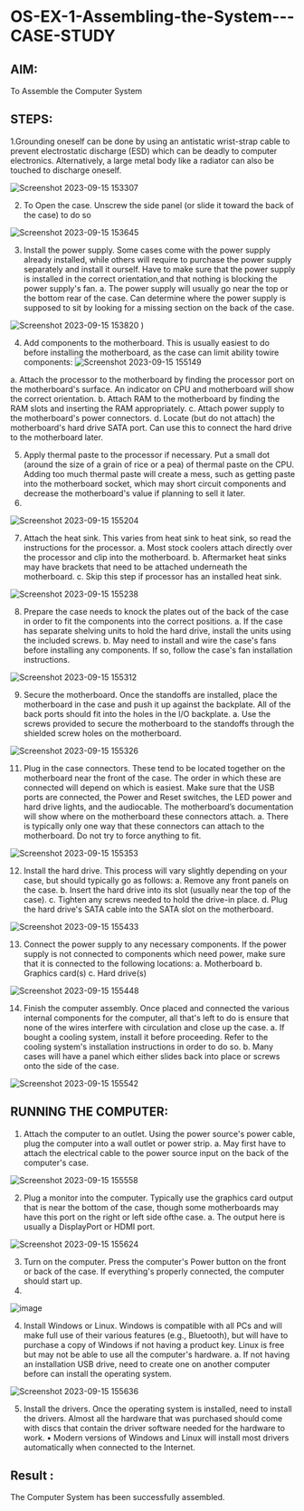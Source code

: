 # OS-EX-1-Assembling-the-System---CASE-STUDY

## AIM:
To Assemble the Computer System

## STEPS:
1.Grounding oneself can be done by using an antistatic wrist-strap cable to prevent electrostatic discharge (ESD) which can be deadly to computer electronics. Alternatively, a large metal body like a radiator can also be touched to discharge oneself.

![Screenshot 2023-09-15 153307](https://github.com/MaheshS03/OS-EX-1-Assembling-the-System---CASE-STUDY/assets/128498431/f3fd5ed4-7c21-41cf-b210-990ed948f546)


2. To Open the case. Unscrew the side panel (or slide it toward the back of the case) to do so
   
![Screenshot 2023-09-15 153645](https://github.com/MaheshS03/OS-EX-1-Assembling-the-System---CASE-STUDY/assets/128498431/9dd0e00e-ca5f-4e05-9671-dca2cd4f2196)


3.	Install the power supply. Some cases come with the power supply already installed, while others will require to purchase the power supply separately and install it ourself. Have to make sure that the power supply is installed in the correct orientation,and that nothing is blocking the power supply's fan.
a.	The power supply will usually go near the top or the bottom rear of the case. Can determine where the power supply is supposed to sit by looking for a missing section on the back of the case.

![Screenshot 2023-09-15 153820](https://github.com/MaheshS03/OS-EX-1-Assembling-the-System---CASE-STUDY/assets/128498431/3681f08a-ad5d-48c1-8a66-9e2a9e98fc33)
)

4. Add components to the motherboard. This is usually easiest to do before installing the motherboard, as the case can limit ability towire components:
![Screenshot 2023-09-15 155149](https://github.com/MaheshS03/OS-EX-1-Assembling-the-System---CASE-STUDY/assets/128498431/646a70e1-6faf-4494-8825-a9da592fcfff)

a.	Attach the processor to the motherboard by finding the processor port on the motherboard's surface. An indicator on CPU and motherboard will show the correct orientation.
b.	Attach RAM to the motherboard by finding the RAM slots and inserting the RAM appropriately.
c.	Attach power supply to the motherboard's power connectors.
d.	Locate (but do not attach) the motherboard's hard drive SATA port. Can use this to connect the hard drive to the motherboard later.


5.	Apply thermal paste to the processor if necessary. Put a small dot (around the size of a grain of rice or a pea) of thermal paste on the CPU. Adding too much thermal paste will create a mess, such as getting paste into the motherboard socket, which may short circuit components and decrease the motherboard's value if planning to sell it later.
6.	
![Screenshot 2023-09-15 155204](https://github.com/MaheshS03/OS-EX-1-Assembling-the-System---CASE-STUDY/assets/128498431/781b174d-c674-44f5-aea4-8dbcf4f43b07)

                                                         
7.	Attach the heat sink. This varies from heat sink to heat sink, so read the instructions for the processor.
a.	Most stock coolers attach directly over the processor and clip into the motherboard.
b.	Aftermarket heat sinks may have brackets that need to be attached underneath the motherboard.
c.	Skip this step if processor has an installed heat sink.

![Screenshot 2023-09-15 155238](https://github.com/MaheshS03/OS-EX-1-Assembling-the-System---CASE-STUDY/assets/128498431/37958a25-a02a-4fd8-8586-0a60de8c12e1)


8.	Prepare the case needs to knock the plates out of the back of the case in order to fit the components into the correct positions.
a.	If the case has separate shelving units to hold the hard drive, install the units using the included screws.
b. May need to install and wire the case's fans before installing any components. If so, follow the case's fan installation instructions.

![Screenshot 2023-09-15 155312](https://github.com/MaheshS03/OS-EX-1-Assembling-the-System---CASE-STUDY/assets/128498431/f2cdc453-ea1a-4b64-8a6f-ca4bff622ede)


9.	Secure the motherboard. Once the standoffs are installed, place the motherboard in the case and push it up against the backplate. All of the back ports should fit into the holes in the I/O backplate.
a.	Use the screws provided to secure the motherboard to the standoffs through the shielded screw holes on the motherboard.

![Screenshot 2023-09-15 155326](https://github.com/MaheshS03/OS-EX-1-Assembling-the-System---CASE-STUDY/assets/128498431/186a0582-c9ad-4383-971b-2ddc4c7061a4)


11.	Plug in the case connectors. These tend to be located together on the motherboard near the front of the case. The order in which these are connected will depend on which is easiest. Make sure that the USB ports are connected, the Power and Reset switches, the LED power and hard drive lights, and the audiocable. The motherboard’s documentation	will show where on the motherboard these connectors attach.
a.	There is typically only	one way that these connectors can
attach to the motherboard. Do not try to force anything to fit.

![Screenshot 2023-09-15 155353](https://github.com/MaheshS03/OS-EX-1-Assembling-the-System---CASE-STUDY/assets/128498431/4320e2c2-67bc-4169-88ab-d7655940e484)


12.	Install the hard drive. This process will vary slightly depending on your case, but should typically go as follows:
a.	Remove any front panels on the case.
b.	Insert the hard drive into its slot (usually near the top of the case).
c.	Tighten any screws needed to hold the drive-in place.
d.	Plug the hard drive's SATA cable into the SATA slot on the motherboard.

![Screenshot 2023-09-15 155433](https://github.com/MaheshS03/OS-EX-1-Assembling-the-System---CASE-STUDY/assets/128498431/59393966-dfc2-4e0d-8213-4d1e11526a28)


13.	Connect the power supply to any necessary components. If the power supply is not connected to components which need power, make sure that it is
connected to the following locations:
a.	Motherboard
b.	Graphics card(s)
c.	Hard drive(s)

![Screenshot 2023-09-15 155448](https://github.com/MaheshS03/OS-EX-1-Assembling-the-System---CASE-STUDY/assets/128498431/ccc8bc9a-ec83-4178-bae1-d2ac1f5c36c7)

14.	Finish the computer assembly. Once placed and connected the various internal components for the computer, all that's left to do is ensure that none of the wires interfere with circulation and close up the case.
a.	If bought a cooling system, install it before proceeding. Refer to the cooling system's installation instructions in order to do so.
b.	Many cases will have a panel which either slides back into place or screws onto the side of the case.

![Screenshot 2023-09-15 155542](https://github.com/MaheshS03/OS-EX-1-Assembling-the-System---CASE-STUDY/assets/128498431/93bc69d9-2616-4b63-9b1c-3cfe6f521d15)


## RUNNING THE COMPUTER:	
1.	Attach the computer to an outlet. Using the power source's power cable, plug the computer into a wall outlet or power strip.
a.	May first have to attach the electrical cable to the power source input on the back of the computer's case.

![Screenshot 2023-09-15 155558](https://github.com/MaheshS03/OS-EX-1-Assembling-the-System---CASE-STUDY/assets/128498431/24fba6e4-c12e-488c-b167-d2556f0b1ae9)

 
2.	Plug a monitor into the computer. Typically use the graphics card output that is near the bottom of the case, though some motherboards may have this port on the right or left side ofthe case.
a.	The output here is usually a DisplayPort or HDMI port.

![Screenshot 2023-09-15 155624](https://github.com/MaheshS03/OS-EX-1-Assembling-the-System---CASE-STUDY/assets/128498431/20de0552-9e68-4b68-8586-332f998c5697)

3.	Turn on the computer. Press the computer's Power button on the front or back of the case. If everything's properly connected, the computer should start up.
6.	
 ![image](https://github.com/Aishwarya-TM/OS-EX-1-Assembling-the-System---CASE-STUDY/assets/127846109/2bc6fffd-cadb-49d3-8ee5-f52a912b12c7)

4.	Install Windows or Linux. Windows is compatible with all PCs and will make full use of their various features (e.g., Bluetooth), but will have to purchase a copy of Windows if not having a product key. Linux is free but may not be able to use all the computer's hardware.
a.	If not having an installation USB drive, need to create one on another computer before can install the operating system.

![Screenshot 2023-09-15 155636](https://github.com/MaheshS03/OS-EX-1-Assembling-the-System---CASE-STUDY/assets/128498431/8efcbccd-dc1c-4ed1-8318-c67cccfee361)

5.	Install the drivers. Once the operating system is installed, need to install the drivers. Almost all the hardware that was purchased should come with discs that contain the driver software needed for the hardware to work.
•	Modern versions of Windows and Linux will install most drivers automatically when connected to the Internet.

## Result : 
The Computer System has been successfully assembled.
